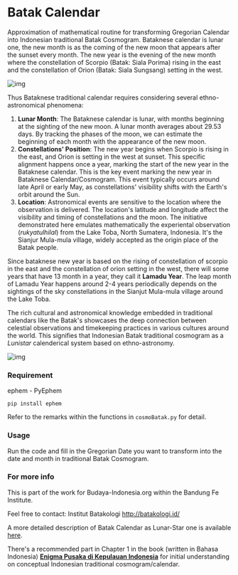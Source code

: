 # Batak Calendar
Approximation of mathematical routine for transforming Gregorian Calendar into Indonesian traditional Batak Cosmogram. Bataknese calendar is lunar one, the new month is as the coming of the new moon that appears after the sunset every month. The new year is the evening of the new month where the constellation of Scorpio (Batak: Siala Porima) rising in the east and the constellation of Orion (Batak: Siala Sungsang) setting in the west. 

![img](https://github.com/quicchote/BatakCosmogram/blob/main/img/ariariporiama.png "The moon and Constellation of Scorpio in Batak ancient realms in the Gregorian Year of 1912 as depicted in Winkler, J. (1913). 'Der Kalender der Toba-Bataks auf Sumatra'. Zeitschrift für Ethnologie pp. 436-447. Dietrich Reimer Verlag GmbH.")

Thus Bataknese traditional calendar requires considering several ethno-astronomical phenomena:

1. **Lunar Month**: The Bataknese calendar is lunar, with months beginning at the sighting of the new moon. A lunar month averages about 29.53 days. By tracking the phases of the moon, we can estimate the beginning of each month with the appearance of the new moon.
2. **Constellations' Position**: The new year begins when Scorpio is rising in the east, and Orion is setting in the west at sunset. This specific alignment happens once a year, marking the start of the new year in the Bataknese calendar. This is the key event marking the new year in Bataknese Calendar/Cosmogram. This event typically occurs around late April or early May, as constellations' visibility shifts with the Earth's orbit around the Sun.
3. **Location**: Astronomical events are sensitive to the location where the observation is delivered. The location's latitude and longitude affect the visibility and timing of constellations and the moon. The initiative demonstrated here emulates mathematically the experiental observation (*rukyatulhilal*) from the Lake Toba, North Sumatera, Indonesia. It's the Sianjur Mula-mula village, widely accepted as the origin place of the Batak people.

Since bataknese new year is based on the rising of constellation of scorpio in the east and the constellation of orion setting in the west, there will some years that have 13 month in a year, they call it **Lamadu Year**. The leap month of Lamadu Year happens around 2-4 years periodically depends on the sightings of the sky constellations in the Sianjut Mula-mula village around the Lake Toba.

The rich cultural and astronomical knowledge embedded in traditional calendars like the Batak's showcases the deep connection between celestial observations and timekeeping practices in various cultures around the world. This signifies that Indonesian Batak traditional cosmogram as a *Lunistar* calenderical system based on ethno-astronomy.

![img](https://github.com/quicchote/BatakCosmogram/blob/main/img/parhalaan.png "The daily Batak Parhalaan of 12 months.")


### Requirement 
ephem - PyEphem 

`pip install ephem`

Refer to the remarks within the functions in `cosmoBatak.py` for detail.

### Usage

Run the code and fill in the Gregorian Date you want to transform into the date and month in traditional Batak Cosmogram. 

### For more info
This is part of the work for Budaya-Indonesia.org within the Bandung Fe Institute.

Feel free to contact:
Institut Batakologi http://batakologi.id/

A more detailed description of Batak Calendar as Lunar-Star one is available [here](https://zenodo.org/records/10906157).

There's a recommended part in Chapter 1 in the book (written in Bahasa Indonesia) [**Enigma Pusaka di Kepulauan Indonesia**](https://play.google.com/store/books/details/Hokky_Situngkir_Enigma_Pusaka_di_Kepulauan_Indones?id=CxfgEAAAQBAJ) for initial understanding on conceptual Indonesian traditional cosmogram/calendar. 



